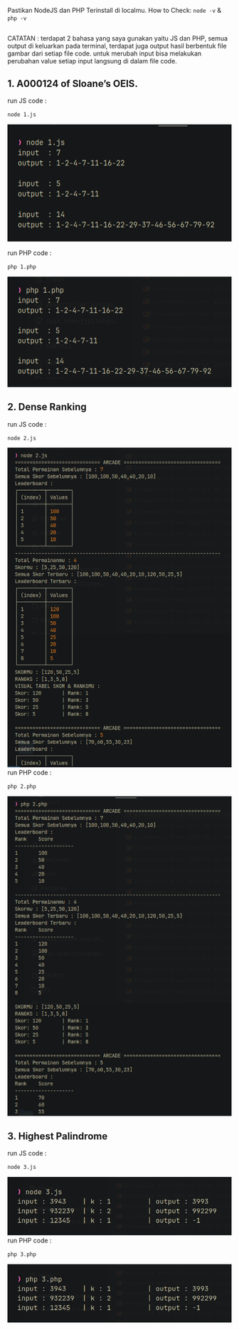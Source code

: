 Pastikan NodeJS dan PHP Terinstall di localmu.
How to Check: `node -v` & `php -v`

##

CATATAN : terdapat 2 bahasa yang saya gunakan yaitu JS dan PHP, semua output di keluarkan pada terminal, terdapat juga output hasil berbentuk file gambar dari setiap file code. untuk merubah input bisa melakukan perubahan value setiap input langsung di dalam file code.

## 1. A000124 of Sloane’s OEIS.
run JS code :
```bash
node 1.js
```
![1.js](outputScreenshoot/1/JS.png)

run PHP code :
```bash
php 1.php
```
![1.php](outputScreenshoot/1/PHP.png)

## 2. Dense Ranking
run JS code :
```bash
node 2.js
```
![2.js](outputScreenshoot/2/JS.png)
run PHP code :
```bash
php 2.php
```
![2.php](outputScreenshoot/2/PHP.png)

## 3. Highest Palindrome
run JS code :
```bash
node 3.js
```
![3.js](outputScreenshoot/3/JS.png)
run PHP code :
```bash
php 3.php
```
![3.php](outputScreenshoot/3/PHP.png)

##